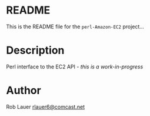 
# README

This is the README file for the `perl-Amazon-EC2` project...

# Description

Perl interface to the EC2 API - _this is a work-in-progress_

# Author

Rob Lauer  <rlauer6@comcast.net>
